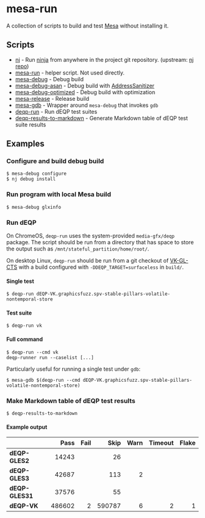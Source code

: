# mesa-run

A collection of scripts to build and test [Mesa](https://www.mesa3d.org/) without installing it.

## Scripts

- [nj](nj) - Run [ninja](https://github.com/ninja-build/ninja) from anywhere in the project git repository. (upstream: [nj repo](https://gitlab.freedesktop.org/kwg/nj))
- [mesa-run](mesa-run) - helper script. Not used directly.
- [mesa-debug](mesa-debug) - Debug build
- [mesa-debug-asan](mesa-debug-asan) - Debug build with [AddressSanitizer](https://github.com/google/sanitizers/wiki/AddressSanitizer)
- [mesa-debug-optimized](mesa-debug-optimized) - Debug build with optimization
- [mesa-release](mesa-release) - Release build
- [mesa-gdb](mesa-gdb) - Wrapper around `mesa-debug` that invokes `gdb`
- [deqp-run](deqp-run) - Run dEQP test suites
- [deqp-results-to-markdown](deqp-results-to-markdown) - Generate Markdown table of dEQP test suite results

## Examples

### Configure and build debug build

```console
$ mesa-debug configure
$ nj debug install
```

### Run program with local Mesa build

```console
$ mesa-debug glxinfo
```

### Run dEQP

On ChromeOS, `deqp-run` uses the system-provided `media-gfx/deqp` package. The script should be run from a directory that has space to store the output such as `/mnt/stateful_partition/home/root/`.

On desktop Linux, `deqp-run` should be run from a git checkout of [VK-GL-CTS](https://github.com/KhronosGroup/VK-GL-CTS/) with a build configured with `-DDEQP_TARGET=surfaceless` in `build/`.

#### Single test

```console
$ deqp-run dEQP-VK.graphicsfuzz.spv-stable-pillars-volatile-nontemporal-store
```

#### Test suite

```console
$ deqp-run vk
```

#### Full command

```console
$ deqp-run --cmd vk
deqp-runner run --caselist [...]
```

Particularly useful for running a single test under `gdb`:

```console
$ mesa-gdb $(deqp-run --cmd dEQP-VK.graphicsfuzz.spv-stable-pillars-volatile-nontemporal-store)
```

### Make Markdown table of dEQP test results

```console
$ deqp-results-to-markdown
```

#### Example output

|                  | Pass | Fail | Skip | Warn | Timeout | Flake |
| ---------------- | ---: | ---: | ---: | ---: | ------: | ----: |
| **dEQP-GLES2**   |14243| |26| | | |
| **dEQP-GLES3**   |42687| |113|2| | |
| **dEQP-GLES31**   |37576| |55| | | |
| **dEQP-VK**   |486602|2|590787|6|2|1|
